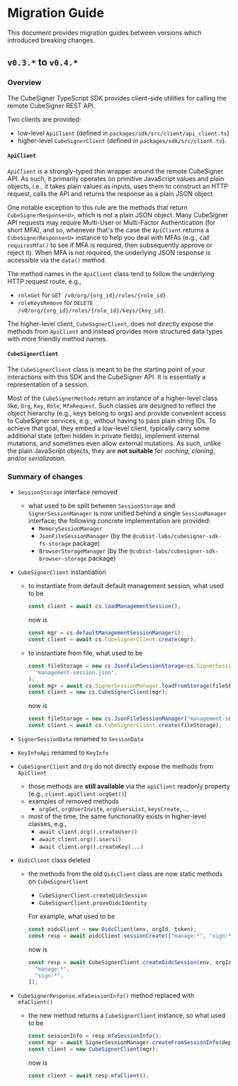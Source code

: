 # Migration Guide

This document provides migration guides between versions which introduced breaking changes.

## `v0.3.*` to `v0.4.*`

### Overview

The CubeSigner TypeScript SDK provides client-side utilities for calling the
remote CubeSigner REST API.

Two clients are provided:

- low-level `ApiClient` (defined in `packages/sdk/src/client/api_client.ts`)
- higher-level `CubeSignerClient` (defined in `packages/sdk/src/client.ts`).

#### `ApiClient`

`ApiClient` is a strongly-typed thin wrapper around the remote CubeSigner API.
As such, it primarily operates on primitive JavaScript values and plain objects, i.e., it takes
plain values as inputs, uses them to construct an HTTP request, calls the
API and returns the response as a plain JSON object.

One notable exception to this rule are the methods that return `CubeSignerResponse<U>`,
which is not a plain JSON object.
Many CubeSigner API requests may require Multi-User or Multi-Factor Authentication (for short MFA), and so,
whenever that's the case the `ApiClient` returns a `CubeSignerResponse<U>` instance
to help you deal with MFAs (e.g., call `requiresMfa()` to see if MFA is required, then
subsequently approve or reject it). When MFA is not required, the underlying JSON
response is accessible via the `data()` method.

The method names in the `ApiClient` class tend to follow the underlying HTTP request route, e.g.,

- `roleGet` for `GET /v0/org/{org_id}/roles/{role_id}`
- `roleKeysRemove` for `DELETE /v0/org/{org_id}/roles/{role_id}/keys/{key_id}`.

The higher-level client, `CubeSignerClient`, does not directly expose the methods
from `ApiClient` and instead provides more structured data types with more friendly
method names.

#### `CubeSignerClient`

The `CubeSignerClient` class is meant to be the starting point of your interactions
with this SDK and the CubeSigner API. It is essentially a representation of a session.

Most of the `CubeSignerMethods` return an instance of a higher-level class like, `Org`,
`Key`, `Role`, `MfaRequest`. Such classes are designed to reflect the object hierarchy (e.g., keys belong to orgs) and provide convenient access to CubeSigner
services, e.g., without having to pass plain string IDs. To achieve that goal, they
embed a low-level client, typically carry some additional state (often hidden in private
fields), implement internal mutations, and sometimes even allow external mutations.
As such, unlike the plain JavaScript objects, they are **not suitable** for
_caching_, _cloning_, and/or _serialization_.

### Summary of changes

- `SessionStorage` interface removed

  - what used to be split between `SessionStorage` and `SignerSessionManager` is now unified
    behind a single `SessionManager` interface; the following concrete implementation are provided:
    - `MemorySessionManager`
    - `JsonFileSessionManager` (by the `@cubist-labs/cubesigner-sdk-fs-storage` package)
    - `BrowserStorageManager` (by the `@cubist-labs/cubesigner-sdk-browser-storage` package)

- `CubeSignerClient` instantiation

  - to instantiate from default default management session, what used to be
    ```ts
    const client = await cs.loadManagementSession();
    ```
    now is
    ```ts
    const mgr = cs.defaultManagementSessionManager();
    const client = await cs.CubeSignerClient.create(mgr);
    ```
  - to instantiate from file, what used to be
    ```ts
    const fileStorage = new cs.JsonFileSessionStorage<cs.SignerSessionData>(
      "management-session.json",
    );
    const mgr = await cs.SignerSessionManager.loadFromStorage(fileStorage);
    const client = new cs.CubeSignerClient(mgr);
    ```
    now is
    ```ts
    const fileStorage = new cs.JsonFileSessionManager("management-session.json");
    const client = await cs.CubeSignerClient.create(fileStorage);
    ```

- `SignerSessionData` renamed to `SessionData`
- `KeyInfoApi` renamed to `KeyInfo`
- `CubeSignerClient` and `Org` do not directly expose the methods from `ApiClient`

  - those methods are **still available** via the `apiClient` readonly property (e.g., `client.apiClient.orgGet()`)
  - examples of removed methods
    - `orgGet`, `orgUserInvite`, `orgUsersList`, `keysCreate`, ...
  - most of the time, the same functionality exists in higher-level classes, e.g.,
    - `await client.org().createUser()`
    - `await client.org().users()`
    - `await client.org().createKey(...)`

- `OidcClient` class deleted

  - the methods from the old `OidcClient` class are now static methods on `CubeSignerClient`

    - `CubeSignerClient.createOidcSession`
    - `CubeSignerClient.proveOidcIdentity`

    For example, what used to be

    ```ts
    const oidcClient = new OidcClient(env, orgId, token);
    const resp = await oidcClient.sessionCreate(["manage:*", "sign:*"]);
    ```

    now is

    ```ts
    const resp = await CubeSignerClient.createOidcSession(env, orgId, token, [
      "manage:*",
      "sign:*",
    ]);
    ```

- `CubeSignerResponse.mfaSessionInfo()` method replaced with `mfaClient()`
  - the new method returns a `CubeSignerClient` instance, so what used to be
    ```ts
    const sessionInfo = resp.mfaSessionInfo();
    const mgr = await SignerSessionManager.createFromSessionInfo(deploy, orgId, sessionInfo);
    const client = new CubeSignerClient(mgr);
    ```
    now is
    ```ts
    const client = await resp.mfaClient();
    ```
